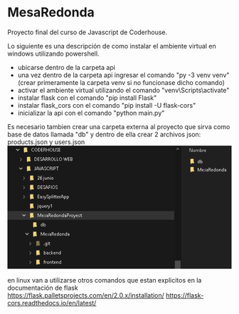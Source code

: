 # MesaRedonda
Proyecto final del curso de Javascript de Coderhouse.

Lo siguiente es una descripción de como instalar el ambiente virtual en windows utilizando powershell.
- ubicarse dentro de la carpeta api
- una vez dentro de la carpeta api ingresar el comando "py -3 venv venv" (crear primeramente la carpeta venv si no funcionase dicho comando)
- activar el ambiente virtual utilizando el comando "venv\Scripts\activate"
- instalar flask con el comando "pip install Flask"
- instalar flask_cors con el comando "pip install -U flask-cors"
- inicializar la api con el comando "python main.py"

Es necesario tambien crear una carpeta externa al proyecto que sirva como base de datos llamada "db" y dentro de ella crear 2 archivos json: products.json y users.json
![](./frontend/img/fold-structure-readme.png)

en linux van a utilizarse otros comandos que estan explicitos en la documentación de flask
https://flask.palletsprojects.com/en/2.0.x/installation/
https://flask-cors.readthedocs.io/en/latest/
